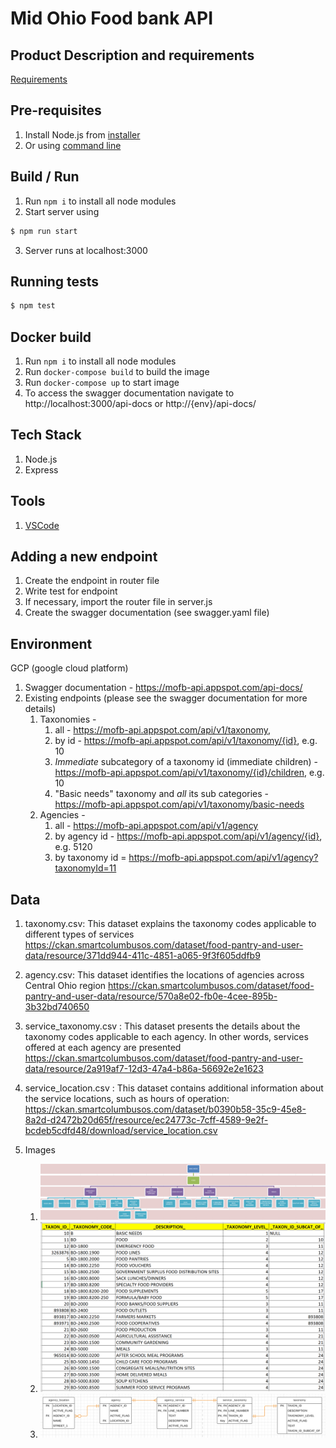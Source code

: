 # Mid Ohio Food bank API

## Product Description and requirements

[Requirements](https://github.com/SCODEMeetup/mofb-api/blob/master/product-spec.md)

## Pre-requisites

1. Install Node.js from [installer](https://nodejs.org/en/)
2. Or using [command line](https://nodejs.org/en/download/package-manager/)

## Build / Run

1. Run `npm i` to install all node modules
2. Start server using

```bash
$ npm run start
```

3. Server runs at localhost:3000

## Running tests

```bash
$ npm test
```
## Docker build

1. Run `npm i` to install all node modules
2. Run `docker-compose build` to build the image
3. Run `docker-compose up` to start image
4. To access the swagger documentation navigate to http://localhost:3000/api-docs or http://{env}/api-docs/

## Tech Stack

1. Node.js
2. Express

## Tools

1. [VSCode](https://code.visualstudio.com/)

## Adding a new endpoint

1. Create the endpoint in router file
2. Write test for endpoint
3. If necessary, import the router file in server.js
4. Create the swagger documentation (see swagger.yaml file)

## Environment

GCP (google cloud platform)

1. Swagger documentation - https://mofb-api.appspot.com/api-docs/ 
2. Existing endpoints (please see the swagger documentation for more details)
   1. Taxonomies - 
       1. all - https://mofb-api.appspot.com/api/v1/taxonomy, 
       2. by id - https://mofb-api.appspot.com/api/v1/taxonomy/{id}, e.g. 10
       3. *Immediate* subcategory of a taxonomy id (immediate children) - https://mofb-api.appspot.com/api/v1/taxonomy/{id}/children, e.g. 10
       4. "Basic needs" taxonomy and *all* its sub categories - https://mofb-api.appspot.com/api/v1/taxonomy/basic-needs
   2. Agencies - 
       1. all - https://mofb-api.appspot.com/api/v1/agency
       2. by agency id - https://mofb-api.appspot.com/api/v1/agency/{id}, e.g. 5120
       3. by taxonomy id = https://mofb-api.appspot.com/api/v1/agency?taxonomyId=11 
   
## Data

1. taxonomy.csv: This dataset explains the taxonomy codes applicable to different types of
   services
   https://ckan.smartcolumbusos.com/dataset/food-pantry-and-user-data/resource/371dd944-411c-4851-a065-9f3f605ddfb9
2. agency.csv: This dataset identifies the locations of agencies across Central Ohio region
   https://ckan.smartcolumbusos.com/dataset/food-pantry-and-user-data/resource/570a8e02-fb0e-4cee-895b-3b32bd740650
3. service_taxonomy.csv : This dataset presents the details about the taxonomy codes applicable
   to each agency. In other words, services offered at each agency are presented
   https://ckan.smartcolumbusos.com/dataset/food-pantry-and-user-data/resource/2a919af7-12d3-47a4-b86a-56692e2e1623
4. service_location.csv : This dataset contains additional information about the service locations,
   such as hours of operation:
   https://ckan.smartcolumbusos.com/dataset/b0390b58-35c9-45e8-8a2d-d2472b20d65f/resource/ec24773c-7cff-4589-9e2f-bcdeb5cdfd48/download/service_location.csv
5. Images

   1. ![Services aka Taxonomies with subcategories as graph](/extra/services-taxanomy-hierarchy.png)
   2. ![Services aka Taxonomies with subcategories as table](/extra/services-hierarchy-table.png)
   3. ![Agency and Services relation](/extra/agency-services-relation.png)
